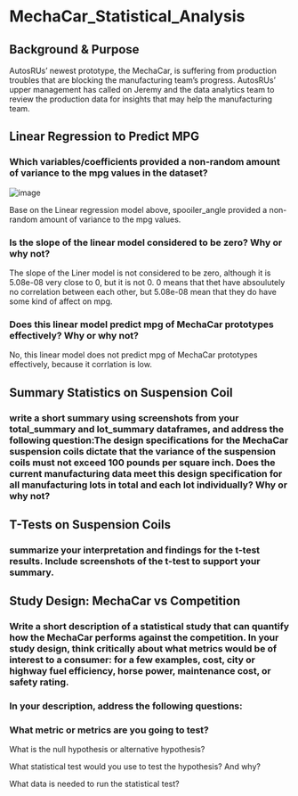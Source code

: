 # MechaCar_Statistical_Analysis
## Background & Purpose 
AutosRUs’ newest prototype, the MechaCar, is suffering from production troubles that are blocking the manufacturing team’s progress. AutosRUs’ upper management has called on Jeremy and the data analytics team to review the production data for insights that may help the manufacturing team.

## Linear Regression to Predict MPG
### Which variables/coefficients provided a non-random amount of variance to the mpg values in the dataset?
![image](https://user-images.githubusercontent.com/109333158/208361253-b2f46520-0153-4db1-a068-562b189de0dd.png)

Base on the Linear regression model above, spooiler_angle provided a non-random amount of variance to the mpg values.

### Is the slope of the linear model considered to be zero? Why or why not?
The slope of the Liner model is not considered to be zero, although it is 5.08e-08 very close to 0, but it is not 0.
0 means that thet have absoulutely no correlation between each other, but 5.08e-08 mean that they do have some kind of affect on mpg.

### Does this linear model predict mpg of MechaCar prototypes effectively? Why or why not?
No, this linear model does not predict mpg of MechaCar prototypes effectively, because it corrlation is low. 

## Summary Statistics on Suspension Coil
### write a short summary using screenshots from your total_summary and lot_summary dataframes, and address the following question:The design specifications for the MechaCar suspension coils dictate that the variance of the suspension coils must not exceed 100 pounds per square inch. Does the current manufacturing data meet this design specification for all manufacturing lots in total and each lot individually? Why or why not?


## T-Tests on Suspension Coils
### summarize your interpretation and findings for the t-test results. Include screenshots of the t-test to support your summary.

## Study Design: MechaCar vs Competition

### Write a short description of a statistical study that can quantify how the MechaCar performs against the competition. In your study design, think critically about what metrics would be of interest to a consumer: for a few examples, cost, city or highway fuel efficiency, horse power, maintenance cost, or safety rating.

### In your description, address the following questions:

### What metric or metrics are you going to test?

What is the null hypothesis or alternative hypothesis?

What statistical test would you use to test the hypothesis? And why?

What data is needed to run the statistical test?
